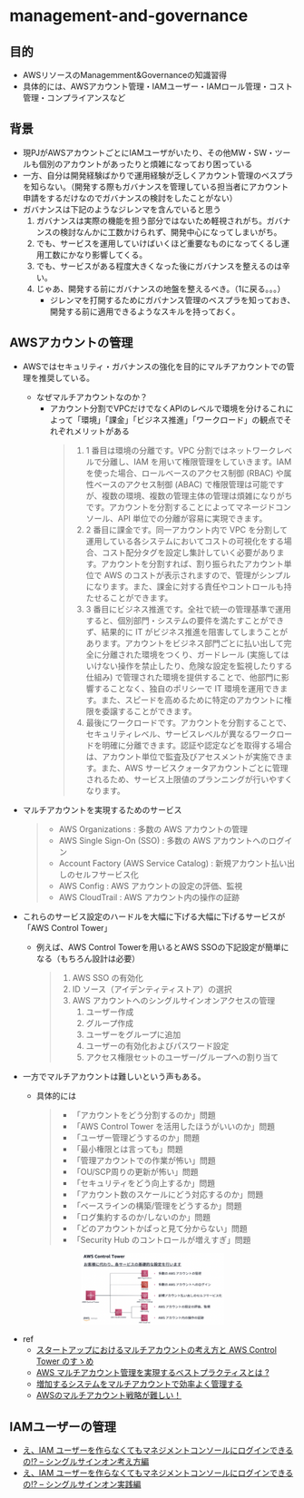 # management-and-governance
## 目的
* AWSリソースのManagemment&Governanceの知識習得
* 具体的には、AWSアカウント管理・IAMユーザー・IAMロール管理・コスト管理・コンプライアンスなど
## 背景
* 現PJがAWSアカウントごとにIAMユーザがいたり、その他MW・SW・ツールも個別のアカウントがあったりと煩雑になっており困っている
* 一方、自分は開発経験ばかりで運用経験が乏しくアカウント管理のベスプラを知らない。（開発する際もガバナンスを管理している担当者にアカウント申請をするだけなのでガバナンスの検討をしたことがない）
* ガバナンスは下記のようなジレンマを含んでいると思う
    1. ガバナンスは実際の機能を担う部分ではないため軽視されがち。ガバナンスの検討なんかに工数かけられず、開発中心になってしまいがち。
    1. でも、サービスを運用していけばいくほど重要なものになってくるし運用工数にかなり影響してくる。
    1. でも、サービスがある程度大きくなった後にガバナンスを整えるのは辛い。
    1. じゃあ、開発する前にガバナンスの地盤を整えるべき。（1に戻る。。。）
        * ジレンマを打開するためにガバナンス管理のベスプラを知っておき、開発する前に適用できるようなスキルを持っておく。

## AWSアカウントの管理
* AWSではセキュリティ・ガバナンスの強化を目的にマルチアカウントでの管理を推奨している。
    * なぜマルチアカウントなのか？
        * アカウント分割でVPCだけでなくAPIのレベルで環境を分けるこれによって「環境」「課金」「ビジネス推進」「ワークロード」の観点でそれぞれメリットがある
            >1. 1 番目は環境の分離です。VPC 分割ではネットワークレベルで分離し、IAM を用いて権限管理をしていきます。IAM を使った場合、ロールベースのアクセス制御 (RBAC) や属性ベースのアクセス制御 (ABAC) で権限管理は可能ですが、複数の環境、複数の管理主体の管理は煩雑になりがちです。アカウントを分割することによってマネージドコンソール、API 単位での分離が容易に実現できます。
            >1. 2 番目に課金です。同一アカウント内で VPC を分割して運用している各システムにおいてコストの可視化をする場合、コスト配分タグを設定し集計していく必要があります。アカウントを分割すれば、割り振られたアカウント単位で AWS のコストが表示されますので、管理がシンプルになります。また、課金に対する責任やコントロールも持たせることができます。
            >1. 3 番目にビジネス推進です。全社で統一の管理基準で運用すると、個別部門・システムの要件を満たすことができず、結果的に IT がビジネス推進を阻害してしまうことがあります。アカウントをビジネス部門ごとに払い出して完全に分離された環境をつくり、ガードレール (実施してはいけない操作を禁止したり、危険な設定を監視したりする仕組み) で管理された環境を提供することで、他部門に影響することなく、独自のポリシーで IT 環境を運用できます。また、スピードを高めるために特定のアカウントに権限を委譲することができます。
            >1. 最後にワークロードです。アカウントを分割することで、セキュリティレベル、サービスレベルが異なるワークロードを明確に分離できます。認証や認定などを取得する場合は、アカウント単位で監査及びアセスメントが実施できます。また、AWS サービスクォータアカウントごとに管理されるため、サービス上限値のプランニングが行いやすくなります。

* マルチアカウントを実現するためのサービス
    >* AWS Organizations : 多数の AWS アカウントの管理
    >* AWS Single Sign-On (SSO) : 多数の AWS アカウントへのログイン
    >* Account Factory (AWS Service Catalog) : 新規アカウント払い出しのセルフサービス化
    >* AWS Config : AWS アカウントの設定の評価、監視
    >* AWS CloudTrail : AWS アカウント内の操作の証跡
* これらのサービス設定のハードルを大幅に下げる大幅に下げるサービスが「AWS Control Tower」
    * 例えば、AWS Control Towerを用いるとAWS SSOの下記設定が簡単になる（もちろん設計は必要）
        >1. AWS SSO の有効化
        >1. ID ソース（アイデンティティストア）の選択
        >1. AWS アカウントへのシングルサインオンアクセスの管理
        >    1. ユーザー作成
        >    1. グループ作成
        >    1. ユーザーをグループに追加
        >    1. ユーザーの有効化およびパスワード設定
        >    1. アクセス権限セットのユーザー/グループへの割り当て


* 一方でマルチアカウントは難しいという声もある。
    * 具体的には
        >* 「アカウントをどう分割するのか」問題
        >* 「AWS Control Tower を活用したほうがいいのか」問題
        >* 「ユーザー管理どうするのか」問題
        >* 「最小権限とは言っても」問題
        >* 「管理アカウントでの作業が怖い」問題
        >* 「OU/SCP周りの更新が怖い」問題
        >* 「セキュリティをどう向上するか」問題
        >* 「アカウント数のスケールにどう対応するのか」問題
        >* 「ベースラインの構築/管理をどうするか」問題
        >* 「ログ集約するのか/しないのか」問題
        >* 「どのアカウントかぱっと見て分からない」問題
        >* 「Security Hub のコントロールが増えすぎ」問題

<p align='center'><img src='./img/README_2022-11-13-17-14-29.png' width='50%'></p>

* ref
    * [スタートアップにおけるマルチアカウントの考え方と AWS Control Tower のすゝめ](https://aws.amazon.com/jp/blogs/startup/multi-accounts-and-control-tower/)
    * [AWS マルチアカウント管理を実現するベストプラクティスとは ?](https://aws.amazon.com/jp/builders-flash/202007/multi-accounts-best-practice/?awsf.filter-name=*all)
    * [増加するシステムをマルチアカウントで効率よく管理する](https://d1.awsstatic.com/events/jp/2020/innovate/pdf/S-7_AWSInnovate_Online_Conference_2020_Spring_MultiAccount.pdf)
    * [AWSのマルチアカウント戦略が難しい！](https://dev.classmethod.jp/articles/aws-multiaccount-muzu/)
## IAMユーザーの管理
* [え、IAM ユーザーを作らなくてもマネジメントコンソールにログインできるの!? – シングルサインオン考え方編](https://aws.amazon.com/jp/blogs/startup/techblog-iam-sso-concept/)
* [え、IAM ユーザーを作らなくてもマネジメントコンソールにログインできるの!? – シングルサインオン実践編](https://aws.amazon.com/jp/blogs/startup/techblog-iam-sso-practice/)


<script src="https://blz-soft.github.io/md_style/release/v1.2/md_style.js" ></script>